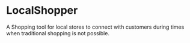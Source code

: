 # LocalShopper

A Shopping tool for local stores to connect with customers during times when 
traditional shopping is not possible.


